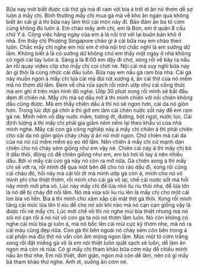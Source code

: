 Bữa nay mới biết được cái thịt gà mà đi ram với bia á trời ơi ăn nó thơm dễ sợ luôn á mấy chị. Bình thường mấy chị mua gà mà về kho ăn ngán quá không biết ăn cái gì á thì bữa nay làm thử cái món này đi. Bảo đảm ăn ba tô cơm cũng không đủ luôn á. Em chào mấy anh chị, em là Bon, em ở quận 8 cầu chữ Y á. Công việc hằng ngày của em á là nội trợ với lại buôn bán khô ở nhà. Em thấy chị Phượng Singapore chào gì á cái bữa nay em chào theo luôn. Chắc mấy chị nghe em nói em ở nhà nội trợ chắc nghĩ là em sướng dữ lắm. Không biết á là có sướng dữ không chứ em thấy một ngày ở nhà không có ngơi cái tay luôn á. Sáng á là 8:00 em dậy đi chợ, xong rồi về bày ra nấu ăn rồi quay video clip cho mấy chị coi chơi nè. Nội cái mà suy nghĩ bữa nay ăn gì thôi là cũng nhức cái đầu luôn. Bữa nay em nấu gà ram bia nha. Cái gà này muốn ngon á mấy chị lựa cái má đùi rút xương á, ăn cái thịt của nó mềm mà nó thơm dữ lắm. Đem về chà rửa sạch rồi mình ướp như cái công thức mà em ghi ở trên màn hình đó nghe. Ướp 30 phút xong rồi mình sẽ bắt đầu đem đi chiên nè. Mấy chị mà sợ dầu mỡ á thì mình chiên với nồi chiên không dầu cũng được. Mà em thấy chiên dầu á thì nó sẽ ngon hơn, cái da nó giòn hơn. Trong lúc đợi gà chín á thì giờ em làm cái chén nước sốt này để em ram gà nè. Mình nêm vô đây nước mắm, tương ớt, đường, bột ngọt, nước lọc. Cái định lượng á thì mấy chị phải gia giảm nêm nếm lại theo khẩu vị của nhà mình nghe. Mấy cái con gà công nghiệp này á mấy chị chiên á thì phải chiên cho cái da nó giòn giòn cháy cháy á ăn nó mới ngon. Chứ chiên mà cái da của nó nó cứ mềm mềm ẹo ẹo dở lắm. Nên chiên á mấy chị cứ mạnh dạn chiên cho nó cháy sém giống như em vậy nè. Chiên cái này á thì mấy chị bỏ ít dầu thôi, đừng có để chiên giống như em, em bỏ hơi lố tay á nên nhiều dầu. Bởi vì mấy cái con gà này nó còn ra mỡ nữa. Gà chiên xong á thì mấy chị sẽ vớt ra, rồi mình để qua một bên để cho nó ráo dầu đi, xong rồi cũng cái chảo đó, hồi nãy mà cái tỏi ớt mà mình ướp gà còn á, mình cho nó vô mình phi cho thiệt thơm, rồi mình cho cái gà vô lại, chế cái nước sốt mà hồi nãy mình mới pha vô. Lúc này mấy chị để lửa nhỏ liu riu thôi nha, để lửa lớn là nó dễ bị cháy đít nồi lắm. Nó mà vừa sôi liu riu lên là mấy chị cho một cái lon bia vô liền. Bia á thì mình cho xăm xắp cái mặt thịt gà thôi. Xong rồi mình tăng cái mức lửa lên tí xíu để cho nó sôi khi nào mà nó cạn cạn giống vậy là được rồi nè mấy chị. Lúc mới chế vô thì nó nghe mùi bia thiệt nhưng mà nó sôi nó cạn rồi á nó rút vô con gà ta nói nó thơm lắm luôn. Nó còn không có nghe cái mùi bia gì luôn á, mà nó bốc lên cái mùi cực kỳ thơm nhe, mà nó ra cái màu cũng đẹp nữa. Con gà thì bên ngoài nó cháy sém còn bên trong á cái phần má đùi thịt nó vẫn còn ẩm mộng ngon lắm. Múc một tô cơm trắng xong rồi đặt miếng gà vô là em nói thiệt luôn quất sạch sẻ luôn, dễ làm ăn ngon mà còn rẻ nữa. Có gì mấy chị tham khảo bữa cơm này để chiều mình nấu ăn thử nhe. Em nói thiệt, đơn giản, ngon mà còn dễ làm, nên có gì mấy bà tham khảo thử nghe. Anh ơi, xuống ăn cơm nè.